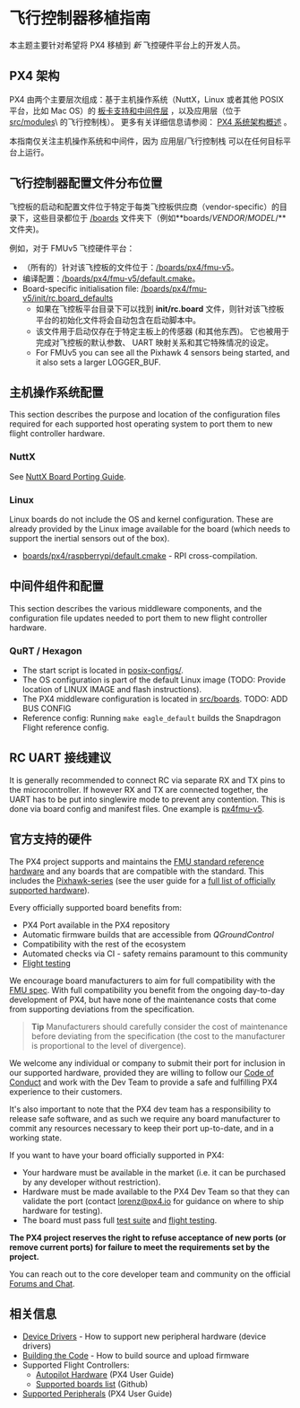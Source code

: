# 飞行控制器移植指南

本主题主要针对希望将 PX4 移植到 *新* 飞控硬件平台上的开发人员。

## PX4 架构

PX4 由两个主要层次组成：基于主机操作系统（NuttX，Linux 或者其他 POSIX 平台，比如 Mac OS）的 [板卡支持和中间件层](../middleware/README.md) ，以及应用层（位于 [src/modules](https://github.com/PX4/Firmware/tree/master/src/modules)\ 的飞行控制栈）。 更多有关详细信息请参阅： [PX4 系统架构概述](../concept/architecture.md) 。

本指南仅关注主机操作系统和中间件，因为 应用层/飞行控制栈 可以在任何目标平台上运行。

## 飞行控制器配置文件分布位置

飞控板的启动和配置文件位于特定于每类飞控板供应商（vendor-specific）的目录下，这些目录都位于 [/boards](https://github.com/PX4/Firmware/tree/master/boards/) 文件夹下（例如**boards/*VENDOR*/*MODEL*/**文件夹)。

例如，对于 FMUv5 飞控硬件平台：

* （所有的）针对该飞控板的文件位于：[/boards/px4/fmu-v5](https://github.com/PX4/Firmware/tree/master/boards/px4/fmu-v5)。 
* 编译配置：[/boards/px4/fmu-v5/default.cmake](https://github.com/PX4/Firmware/blob/master/boards/px4/fmu-v5/default.cmake)。
* Board-specific initialisation file: [/boards/px4/fmu-v5/init/rc.board_defaults](https://github.com/PX4/Firmware/blob/master/boards/px4/fmu-v5/init/rc.board_defaults) 
  * 如果在飞控板平台目录下可以找到 **init/rc.board** 文件，则针对该飞控板平台的初始化文件将会自动包含在启动脚本中。
  * 该文件用于启动仅存在于特定主板上的传感器 (和其他东西)。 它也被用于完成对飞控板的默认参数、 UART 映射关系和其它特殊情况的设定。
  * For FMUv5 you can see all the Pixhawk 4 sensors being started, and it also sets a larger LOGGER_BUF. 

## 主机操作系统配置

This section describes the purpose and location of the configuration files required for each supported host operating system to port them to new flight controller hardware.

### NuttX

See [NuttX Board Porting Guide](porting_guide_nuttx.md).

### Linux

Linux boards do not include the OS and kernel configuration. These are already provided by the Linux image available for the board (which needs to support the inertial sensors out of the box).

* [boards/px4/raspberrypi/default.cmake](https://github.com/PX4/Firmware/blob/master/boards/px4/raspberrypi/default.cmake) - RPI cross-compilation. 

## 中间件组件和配置

This section describes the various middleware components, and the configuration file updates needed to port them to new flight controller hardware.

### QuRT / Hexagon

* The start script is located in [posix-configs/](https://github.com/PX4/Firmware/tree/master/posix-configs).
* The OS configuration is part of the default Linux image (TODO: Provide location of LINUX IMAGE and flash instructions).
* The PX4 middleware configuration is located in [src/boards](https://github.com/PX4/Firmware/tree/master/boards). TODO: ADD BUS CONFIG 
* Reference config: Running `make eagle_default` builds the Snapdragon Flight reference config.

## RC UART 接线建议

It is generally recommended to connect RC via separate RX and TX pins to the microcontroller. If however RX and TX are connected together, the UART has to be put into singlewire mode to prevent any contention. This is done via board config and manifest files. One example is [px4fmu-v5](https://github.com/PX4/Firmware/blob/master/boards/px4/fmu-v5/src/manifest.c).

## 官方支持的硬件

The PX4 project supports and maintains the [FMU standard reference hardware](../hardware/reference_design.md) and any boards that are compatible with the standard. This includes the [Pixhawk-series](https://docs.px4.io/master/en/flight_controller/pixhawk_series.html) (see the user guide for a [full list of officially supported hardware](https://docs.px4.io/master/en/flight_controller/)).

Every officially supported board benefits from:

* PX4 Port available in the PX4 repository
* Automatic firmware builds that are accessible from *QGroundControl*
* Compatibility with the rest of the ecosystem
* Automated checks via CI - safety remains paramount to this community
* [Flight testing](../test_and_ci/test_flights.md)

We encourage board manufacturers to aim for full compatibility with the [FMU spec](https://pixhawk.org/). With full compatibility you benefit from the ongoing day-to-day development of PX4, but have none of the maintenance costs that come from supporting deviations from the specification.

> **Tip** Manufacturers should carefully consider the cost of maintenance before deviating from the specification (the cost to the manufacturer is proportional to the level of divergence).

We welcome any individual or company to submit their port for inclusion in our supported hardware, provided they are willing to follow our [Code of Conduct](https://github.com/PX4/Firmware/blob/master/CODE_OF_CONDUCT.md) and work with the Dev Team to provide a safe and fulfilling PX4 experience to their customers.

It's also important to note that the PX4 dev team has a responsibility to release safe software, and as such we require any board manufacturer to commit any resources necessary to keep their port up-to-date, and in a working state.

If you want to have your board officially supported in PX4:

* Your hardware must be available in the market (i.e. it can be purchased by any developer without restriction).
* Hardware must be made available to the PX4 Dev Team so that they can validate the port (contact <lorenz@px4.io> for guidance on where to ship hardware for testing).
* The board must pass full [test suite](../test_and_ci/README.md) and [flight testing](../test_and_ci/test_flights.md).

**The PX4 project reserves the right to refuse acceptance of new ports (or remove current ports) for failure to meet the requirements set by the project.**

You can reach out to the core developer team and community on the official [Forums and Chat](../README.md#support).

## 相关信息

* [Device Drivers](../middleware/drivers.md) - How to support new peripheral hardware (device drivers)
* [Building the Code](../setup/building_px4.md) - How to build source and upload firmware 
* Supported Flight Controllers: 
  * [Autopilot Hardware](https://docs.px4.io/master/en/flight_controller/) (PX4 User Guide)
  * [Supported boards list](https://github.com/PX4/Firmware/#supported-hardware) (Github)
* [Supported Peripherals](https://docs.px4.io/master/en/peripherals/) (PX4 User Guide)